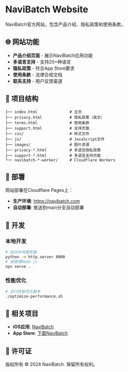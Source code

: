 # NaviBatch Website

NaviBatch官方网站，包含产品介绍、隐私政策和使用条款。

## 🌐 网站功能

- **产品介绍页面** - 展示NaviBatch应用功能
- **多语言支持** - 支持20+种语言
- **隐私政策** - 符合App Store要求
- **使用条款** - 法律合规文档
- **联系支持** - 用户反馈渠道

## 📁 项目结构

```
├── index.html              # 主页
├── privacy.html            # 隐私政策（英文）
├── terms.html              # 使用条款
├── support.html            # 支持页面
├── css/                    # 样式文件
├── js/                     # JavaScript文件
├── images/                 # 图片资源
├── privacy-*.html          # 多语言隐私政策
├── support-*.html          # 多语言支持页面
└── navibatch-*-worker/     # Cloudflare Workers
```

## 🚀 部署

网站部署在Cloudflare Pages上：
- **生产环境**: https://navibatch.com
- **自动部署**: 推送到main分支自动部署

## 🔧 开发

### 本地开发
```bash
# 启动本地服务器
python -m http.server 8000
# 或使用Node.js
npx serve .
```

### 性能优化
```bash
# 运行性能优化脚本
./optimize-performance.sh
```

## 📱 相关项目

- **iOS应用**: [NaviBatch](https://github.com/jasonkwok2018/NaviBatch)
- **App Store**: [下载NaviBatch](https://apps.apple.com/app/navibatch/id6738243468)

## 📄 许可证

版权所有 © 2024 NaviBatch. 保留所有权利。
